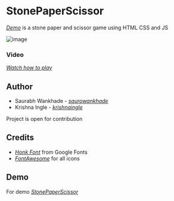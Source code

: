  # StonePaperScissor 

  _[Demo](https://stonepaperscissor-lovat.vercel.app/)_ is a stone paper and scissor game using HTML CSS and JS

 ![image](https://github.com/saurowankhade/stonepaperscissor/assets/98818353/3964207e-0d10-45cb-827b-7f40d420d610)

  ### Video
  
  _[Watch how to play](https://github.com/saurowankhade/stonepaperscissor/assets/98818353/1ab3d5ec-0cdd-44c1-acc3-04330f86b213)_

 ## Author
 + Saurabh Wankhade - _[saurowankhade](https://github.com/saurowankhade/)_
 + Krishna Ingle - _[krishnaingle](https://github.com/Krishna-ingle)_
   
Project is open for contribution

## Credits
+ _[Honk Font](https://fonts.google.com/specimen/Honk?query=Honk)_ from Google Fonts
+ _[FontAwesome](https://fontawesome.com/)_ for all icons

## Demo 

For demo _[StonePaperScissor](https://stonepaperscissor-lovat.vercel.app/)_
 
